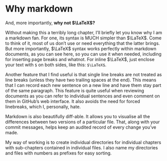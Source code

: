 # Why markdown

And, more importantly, **why not $\LaTeX$?**

Without making this a terribly long chapter, I’ll briefly let you know why I am a markdown fan.
For one, its syntax is MUCH simpler than $\LaTeX$.
Come to think of it, most of us don’t use or need everything that the latter brings.
But more importantly, $\LaTeX$ syntax works perfectly within markdown documents, as you can see here, so you can use it when needed, including for inserting page breaks and whatnot.
For inline $\LaTeX$, just enclose your text with `$` on both sides, like this: `$\LaTeX$`.

Another feature that I find useful is that single line breaks are not treated as line breaks (unless they have two trailing spaces at the end).
This means that I can record each new sentence on a new line and have them stay part of the same paragraph.
This feature is quite useful when reviewing documents as you can refer to individual sentences and even comment on them in GitHub’s web interface.
It also avoids the need for forced linebreaks, which I, personally, hate.

Markdown is also beautifully diff-able.
It allows you to visualise all the differences between two versions of a particular file.
That, along with your commit messages, helps keep an audited record of every change you’ve made.

My way of working is to create individual directories for individual chapters with sub-chapters contained in individual files.
I also name my directories and files with numbers as prefixes for easy sorting.
